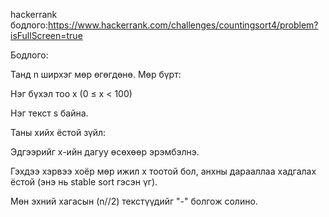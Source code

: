 hackerrank бодлого:https://www.hackerrank.com/challenges/countingsort4/problem?isFullScreen=true

Бодлого:

Танд n ширхэг мөр өгөгдөнө.
Мөр бүрт:

Нэг бүхэл тоо x (0 ≤ x < 100)

Нэг текст s байна.

Таны хийх ёстой зүйл:

Эдгээрийг x-ийн дагуу өсөхөөр эрэмбэлнэ.

Гэхдээ хэрвээ хоёр мөр ижил x тоотой бол, анхны дарааллаа хадгалах ёстой (энэ нь stable sort гэсэн үг).

Мөн эхний хагасын (n//2) текстүүдийг "-" болгож солино.


